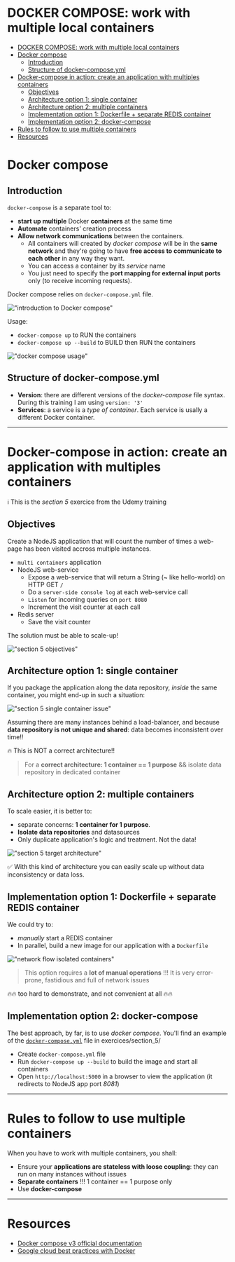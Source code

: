 DOCKER COMPOSE: work with multiple local containers
==============

- [DOCKER COMPOSE: work with multiple local containers](#docker-compose-work-with-multiple-local-containers)
- [Docker compose](#docker-compose)
  - [Introduction](#introduction)
  - [Structure of docker-compose.yml](#structure-of-docker-composeyml)
- [Docker-compose in action: create an application with multiples containers](#docker-compose-in-action-create-an-application-with-multiples-containers)
  - [Objectives](#objectives)
  - [Architecture option 1: single container](#architecture-option-1-single-container)
  - [Architecture option 2: multiple containers](#architecture-option-2-multiple-containers)
  - [Implementation option 1: Dockerfile + separate REDIS container](#implementation-option-1-dockerfile--separate-redis-container)
  - [Implementation option 2: docker-compose](#implementation-option-2-docker-compose)
- [Rules to follow to use multiple containers](#rules-to-follow-to-use-multiple-containers)
- [Resources](#resources)



# Docker compose

## Introduction

`docker-compose` is a separate tool to:
* **start up multiple** Docker **containers** at the same time
* **Automate** containers' creation process
* **Allow network communications** between the containers.
  * All containers will created by _docker compose_ will be in the **same network** and they're going to have **free access to communicate to each other** in any way they want. 
  * You can access a container by its _service_ name
  * You just need to specify the **port mapping for external input ports** only (to receive incoming requests).

Docker compose relies on `docker-compose.yml` file.

!["introduction to Docker compose"](images/24_docker_compose_introduction.png "introduction to Docker compose")


Usage:
* `docker-compose up` to RUN the containers
* `docker-compose up --build` to BUILD then RUN the containers

!["docker compose usage"](images/25_docker_compose_commands.png "docker compose usage")


## Structure of docker-compose.yml 

* **Version**: there are different versions of the _docker-compose_ file syntax. During this training I am using `version: '3'`
* **Services**: a service is a _type of container_. Each service is usally a different Docker container.


---


# Docker-compose in action: create an application with multiples containers

:information_source: This is the _section 5_ exercice from the Udemy training

## Objectives

Create a NodeJS application that will count the number of times a web-page has been visited accross multiple instances.
* `multi containers` application
* NodeJS web-service
  * Expose a web-service that will return a String (~ like hello-world) on HTTP GET `/`
  * Do a `server-side console log` at each web-service call
  * `Listen` for incoming queries on `port 8080`
  * Increment the visit counter at each call
* Redis server
  * Save the visit counter

The solution must be able to scale-up!

!["section 5 objectives"](images/20_objectives_section_5.png "section 5 objectives")


## Architecture option 1: single container

If you package the application along the data repository, _inside_ the same container, you might end-up in such a situation: 

!["section 5 single container issue"](images/21_single_container_issues.png "section 5 single container issue")

Assuming there are many instances behind a load-balancer, and because **data repository is not unique and shared**: data becomes inconsistent over time!! 

:fire: This is NOT a correct architecture!!

> For a **correct architecture: 1 container == 1 purpose** && isolate data repository in dedicated container


## Architecture option 2: multiple containers

To scale easier, it is better to:
* separate concerns: **1 container for 1 purpose**. 
* **Isolate data repositories** and datasources
* Only duplicate application's logic and treatment. Not the data!

!["section 5 target architecture"](images/22_multiple_containes_architecture.png "section 5 target architecture")

:white_check_mark: With this kind of architecture you can easily scale up without data inconsistency or data loss.


## Implementation option 1: Dockerfile + separate REDIS container

We could try to: 
* _manually_ start a REDIS container 
* In parallel, build a new image for our application with a `Dockerfile`

!["network flow isolated containers"](images/23_network_flows_isolated_containers.png "network flow isolated containers")


> This option requires a **lot of manual operations** !!! It is very error-prone, fastidious and full of network issues

:fire::fire: too hard to demonstrate, and not convenient at all :fire::fire:


## Implementation option 2: docker-compose

The best approach, by far, is to use _docker compose_. You'll find an example of the [`docker-compose.yml`](./exercices/section_5/docker-compose.yml) file in exercices/section_5/

* Create `docker-compose.yml` file
* Run `docker-compose up --build` to build the image and start all containers
* Open `http://localhost:5000` in a browser to view the application (it redirects to NodeJS app port _8081_)


---

# Rules to follow to use multiple containers

When you have to work with multiple containers, you shall:
* Ensure your **applications are stateless with loose coupling**: they can run on many instances without issues
* **Separate containers** !!! 1 container == 1 purpose only
* Use **docker-compose**


---


# Resources

* [Docker compose v3 official documentation](https://docs.docker.com/compose/compose-file/compose-file-v3/)
* [Google cloud best practices with Docker](https://cloud.google.com/architecture/best-practices-for-building-containers#build-the-smallest-image-possible)


